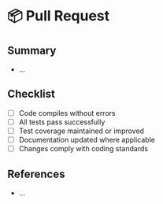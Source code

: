 # 📦 Pull Request

## Summary
<!-- Add principal commits or changes introduced in this PR.   
Example:
- Implement home page layout
- Enhance navigation bar accessibility -->
- ...

## Checklist
- [ ] Code compiles without errors
- [ ] All tests pass successfully
- [ ] Test coverage maintained or improved
- [ ] Documentation updated where applicable
- [ ] Changes comply with coding standards

## References
<!-- Add related issues, pull requests, or documents.  
Example:
- Issue #13
- ./docs/architecture.md -->
- ...
